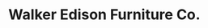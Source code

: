 ---
title: "Walker Edison Furniture Co."
url: /west-jordan/walker-edison-furniture-co/
shop: furniture
---